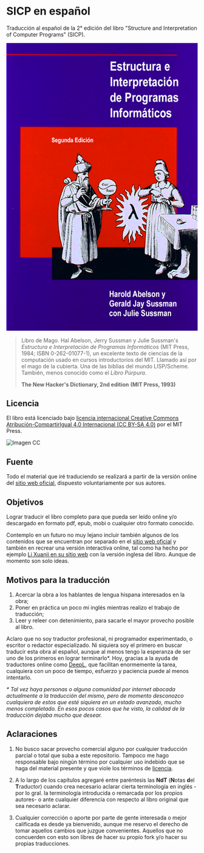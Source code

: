# SICP en español

Traducción al español de la 2° edición del libro "Structure and Interpretation
of Computer Programs" (SICP).

![Imagen](/secciones/imagenes/SICP-traducido.png)

> Libro de Mago. Hal Abelson, Jerry Sussman y Julie Sussman's *Estructura e Interpretación de Programas Informáticos* (MIT Press, 1984; ISBN 0-262-01077-1), un excelente texto de ciencias de la computación usado en cursos introductorios del MIT. Llamado así por el mago de la cubierta. Una de las biblias del mundo LISP/Scheme. También, menos conocido como el *Libro Púrpura*.
>
> **The New Hacker's Dictionary, 2nd edition**
> **(MIT Press, 1993)**


## Licencia 

El libro está licenciado bajo [licencia internacional Creative Commons Atribución-CompartirIgual 4.0 Internacional (CC BY-SA 4.0)](https://creativecommons.org/licenses/by-sa/4.0/deed.es) por el MIT Press.

![Imagen CC](https://licensebuttons.net/l/by-sa/4.0/88x31.png)


## Fuente

Todo el material que iré traduciendo se realizará a partir de la versión online del [sitio web oficial](https://mitpress.mit.edu/sites/default/files/sicp/index.html), dispuesto voluntariamente por sus autores.


## Objetivos

Lograr traducir el libro completo para que pueda ser leído online y/o descargado en formato pdf, epub, mobi o cualquier otro formato conocido.

Contemplo en un futuro no muy lejano incluir también algunos de los contenidos que se encuentran por separado en el [sitio web oficial](https://mitpress.mit.edu/sites/default/files/sicp/index.html) y también en recrear una versión interactiva online, tal como ha hecho por ejemplo [Li Xuanji en su sitio web](http://www.xuanji.li/isicp/index.html) con la versión inglesa del libro. Aunque de momento son solo ideas.


## Motivos para la traducción

1) Acercar la obra a los hablantes de lengua hispana interesados en la obra;
2) Poner en práctica un poco mi inglés mientras realizo el trabajo de traducción;
3) Leer y releer con detenimiento, para sacarle el mayor provecho posible al libro.

Aclaro que no soy traductor profesional, ni programador experimentado, o escritor o redactor especializado. Ni siquiera soy el primero en buscar traducir esta obra al español, aunque al menos tengo la esperanza de ser uno de los primeros en lograr terminarlo\*. Hoy, gracias a la ayuda de traductores online como [DeepL](https://www.deepl.com/translator), que facilitan enormemente la tarea, cualquiera con un poco de tiempo, esfuerzo y paciencia puede al menos intentarlo.

*\* Tal vez haya personas o alguna comunidad por internet abocada actualmente a la traducción del mismo, pero de momento desconozco cualquiera de estos que esté siquiera en un estado avanzado, mucho menos completado. En esos pocos casos que he visto, la calidad de la traducción dejaba mucho que desear.*


## Aclaraciones

1) No busco sacar provecho comercial alguno por cualquier traducción parcial o total que suba a este repositorio. Tampoco me hago responsable bajo ningún término por cualquier uso indebido que se haga del material presente y que viole los términos de [licencia](#licencia).

2) A lo largo de los capítulos agregaré entre paréntesis las **NdT** (**N**otas **d**el **T**raductor) cuando crea necesario aclarar cierta terminología en inglés -por lo gral. la terminología introducida o remarcada por los propios autores- o ante cualquier diferencia con respecto al libro original que sea necesario aclarar.

3) Cualquier corrección o aporte por parte de gente interesada o mejor calificada es desde ya bienvenido, aunque me reservo el derecho de tomar aquellos cambios que juzgue convenientes. Aquellos que no concuerden con esto son libres de hacer su propio fork y/o hacer su propias traducciones.
